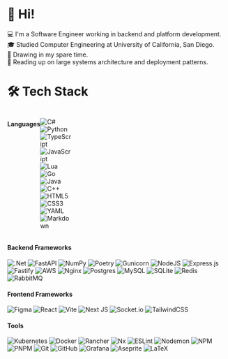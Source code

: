<!--
**jnarezo/jnarezo** is a ✨ _special_ ✨ repository because its `README.md` (this file) appears on your GitHub profile.

Here are some ideas to get you started:

- 🔭 I’m currently working on ...
- 🌱 I’m currently learning ...
- 👯 I’m looking to collaborate on ...
- 🤔 I’m looking for help with ...
- 💬 Ask me about ...
- 📫 How to reach me: ...
- 😄 Pronouns: ...
- ⚡ Fun fact: ...
-->

# 👋 Hi!
💻 I'm a Software Engineer working in backend and platform development.<br>
🎓 Studied Computer Engineering at University of California, San Diego.<br>
🎨 Drawing in my spare time.<br>
📑 Reading up on large systems architecture and deployment patterns.

# 🛠️ Tech Stack
<div style="display:flex;width:1rem;">
  
  #### Languages
  ![C#](https://img.shields.io/badge/c%23-%23239120.svg?style=flat-square&logo=csharp&logoColor=white)
  ![Python](https://img.shields.io/badge/python-3670A0?style=flat-square&logo=python&logoColor=ffdd54)
  ![TypeScript](https://img.shields.io/badge/typescript-%23007ACC.svg?style=flat-square&logo=typescript&logoColor=white)
  ![JavaScript](https://img.shields.io/badge/javascript-%23323330.svg?style=flat-square&logo=javascript&logoColor=%23F7DF1E)
  ![Lua](https://img.shields.io/badge/lua-%232C2D72.svg?style=flat-square&logo=lua&logoColor=white)
  ![Go](https://img.shields.io/badge/go-%2300ADD8.svg?style=flat-square&logo=go&logoColor=white)
  ![Java](https://img.shields.io/badge/java-%23ED8B00.svg?style=flat-square&logo=openjdk&logoColor=white)
  ![C++](https://img.shields.io/badge/c++-%2300599C.svg?style=flat-square&logo=c%2B%2B&logoColor=white)
  ![HTML5](https://img.shields.io/badge/html5-%23E34F26.svg?style=flat-square&logo=html5&logoColor=white)
  ![CSS3](https://img.shields.io/badge/css3-%231572B6.svg?style=flat-square&logo=css3&logoColor=white)
  ![YAML](https://img.shields.io/badge/yaml-%23ffffff.svg?style=flat-square&logo=yaml&logoColor=151515)
  ![Markdown](https://img.shields.io/badge/markdown-%23000000.svg?style=flat-square&logo=markdown&logoColor=white)
</div>

#### Backend Frameworks
![.Net](https://img.shields.io/badge/.NET-5C2D91?style=flat-square&logo=.net&logoColor=white)
![FastAPI](https://img.shields.io/badge/FastAPI-005571?style=flat-square&logo=fastapi)
![NumPy](https://img.shields.io/badge/numpy-%23013243.svg?style=flat-square&logo=numpy&logoColor=white)
![Poetry](https://img.shields.io/badge/Poetry-%233B82F6.svg?style=flat-square&logo=poetry&logoColor=0B3D8D)
![Gunicorn](https://img.shields.io/badge/gunicorn-%298729.svg?style=flat-square&logo=gunicorn&logoColor=white)
![NodeJS](https://img.shields.io/badge/node.js-6DA55F?style=flat-square&logo=node.js&logoColor=white)
![Express.js](https://img.shields.io/badge/express.js-%23404d59.svg?style=flat-square&logo=express&logoColor=%2361DAFB)
![Fastify](https://img.shields.io/badge/fastify-%23000000.svg?style=flat-square&logo=fastify&logoColor=white)
![AWS](https://img.shields.io/badge/AWS-%23FF9900.svg?style=flat-square&logo=amazon-aws&logoColor=white)
![Nginx](https://img.shields.io/badge/nginx-%23009639.svg?style=flat-square&logo=nginx&logoColor=white)
![Postgres](https://img.shields.io/badge/postgres-%23316192.svg?style=flat-square&logo=postgresql&logoColor=white)
![MySQL](https://img.shields.io/badge/mysql-4479A1.svg?style=flat-square&logo=mysql&logoColor=white)
![SQLite](https://img.shields.io/badge/sqlite-%2307405e.svg?style=flat-square&logo=sqlite&logoColor=white)
![Redis](https://img.shields.io/badge/redis-%23DD0031.svg?style=flat-square&logo=redis&logoColor=white)
![RabbitMQ](https://img.shields.io/badge/rabbitmq-FF6600?style=flat-square&logo=rabbitmq&logoColor=white)

#### Frontend Frameworks
![Figma](https://img.shields.io/badge/figma-%23F24E1E.svg?style=flat-square&logo=figma&logoColor=white)
![React](https://img.shields.io/badge/react-%2320232a.svg?style=flat-square&logo=react&logoColor=%2361DAFB)
![Vite](https://img.shields.io/badge/vite-%23646CFF.svg?style=flat-square&logo=vite&logoColor=white)
![Next JS](https://img.shields.io/badge/Next-black?style=flat-square&logo=next.js&logoColor=white)
![Socket.io](https://img.shields.io/badge/Socket.io-black?style=flat-square&logo=socket.io&badgeColor=010101)
![TailwindCSS](https://img.shields.io/badge/tailwindcss-%2338B2AC.svg?style=flat-square&logo=tailwind-css&logoColor=white)

#### Tools
![Kubernetes](https://img.shields.io/badge/kubernetes-%23326ce5.svg?style=flat-square&logo=kubernetes&logoColor=white)
![Docker](https://img.shields.io/badge/docker-%230db7ed.svg?style=flat-square&logo=docker&logoColor=white)
![Rancher](https://img.shields.io/badge/rancher-%230075A8.svg?style=flat-square&logo=rancher&logoColor=white)
![Nx](https://img.shields.io/badge/nx-143055?style=flat-square&logo=nx&logoColor=white)
![ESLint](https://img.shields.io/badge/ESLint-4B3263?style=flat-square&logo=eslint&logoColor=white)
![Nodemon](https://img.shields.io/badge/NODEMON-%23323330.svg?style=flat-square&logo=nodemon&logoColor=%BBDEAD)
![NPM](https://img.shields.io/badge/NPM-%23CB3837.svg?style=flat-square&logo=npm&logoColor=white)
![PNPM](https://img.shields.io/badge/pnpm-%234a4a4a.svg?style=flat-square&logo=pnpm&logoColor=f69220)
![Git](https://img.shields.io/badge/git-%23F05033.svg?style=flat-square&logo=git&logoColor=white)
![GitHub](https://img.shields.io/badge/github-%23121011.svg?style=flat-square&logo=github&logoColor=white)
![Grafana](https://img.shields.io/badge/grafana-%23F46800.svg?style=flat-square&logo=grafana&logoColor=white)
![Aseprite](https://img.shields.io/badge/Aseprite-FFFFFF?style=flat-square&logo=Aseprite&logoColor=#7D929E)
![LaTeX](https://img.shields.io/badge/latex-%23008080.svg?style=flat-square&logo=latex&logoColor=white)
